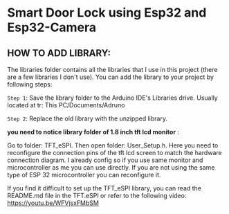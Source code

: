 # Smart Door Lock using Esp32 and Esp32-Camera

## HOW TO ADD LIBRARY:
The libraries folder contains all the libraries that I use in this project (there are a few libraries I don't use). 
You can add the library to your project by following steps:

`Step 1`: Save the library folder to the Arduino IDE's Libraries drive. Usually located at tr: This PC/Documents/Adruno

`Step 2`: Replace the old library with the unzipped library.

**you need to notice library folder of 1.8 inch tft lcd monitor** :

Go to folder: TFT_eSPI. Then open folder: User_Setup.h. Here you need to reconfigure the connection pins of the tft lcd screen to match the hardware connection diagram. I already config so if you use same monitor and microcontroller as me you can use directly. If you are not using the same type of ESP 32 microcontroller you can reconfigure it.

If you find it difficult to set up the TFT_eSPI library, you can read the README.md file in the TFT.eSPI or refer to the following video: https://youtu.be/WFVjsxFMbSM
